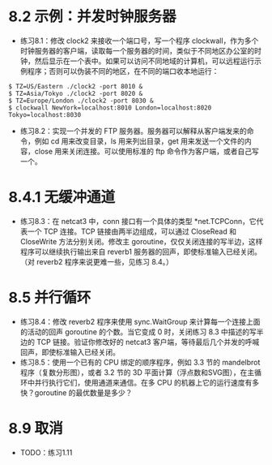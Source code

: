 # 8.2 示例：并发时钟服务器
+ 练习8.1：修改 clock2 来接收一个端口号，写一个程序 clockwall，作为多个时钟服务器的客户端，读取每一个服务器的时间，类似于不同地区办公室的时钟，然后显示在一个表中。如果可以访问不同地域的计算机，可以远程运行示例程序；否则可以伪装不同的地区，在不同的端口收本地运行：
```
$ TZ=US/Eastern ./clock2 -port 8010 &
$ TZ=Asia/Tokyo ./clock2 -port 8020 &
$ TZ=Europe/London ./clock2 -port 8030 &
$ clockwall NewYork=localhost:8010 London=localhost:8020 Tokyo=localhost:8030
```
+ 练习8.2：实现一个并发的 FTP 服务器。服务器可以解释从客户端发来的命令，例如 cd 用来改变目录，ls 用来列出目录，get 用来发送一个文件的内容，close 用来关闭连接。可以使用标准的 ftp 命令作为客户端，或者自己写一个。

# 8.4.1 无缓冲通道
+ 练习8.3：在 netcat3 中，conn 接口有一个具体的类型 \*net\.TCPConn，它代表一个 TCP 连接。TCP 链接由两半边组成，可以通过 CloseRead 和 CloseWrite 方法分别关闭。修改主 goroutine，仅仅关闭连接的写半边，这样程序可以继续执行输出来自 reverb1 服务器的回声，即使标准输入已经关闭。（对 reverb2 程序来说更难一些，见练习 8.4。）

# 8.5 并行循环
+ 练习8.4：修改 reverb2 程序来使用 sync.WaitGroup  来计算每一个连接上面的活动的回声 goroutine 的个数。当它变成 0 时，关闭练习 8.3 中描述的写半边的 TCP 链接。验证你修改好的 netcat3 客户端，等待最后几个并发的呼喊回声，即使标准输入已经关闭。
+ 练习8.5：使用一个已有的 CPU 绑定的顺序程序，例如 3.3 节的 mandelbrot 程序（复数分形图），或者 3.2 节的 3D 平面计算（浮点数和SVG图），在主循环中并行执行它们，使用通道来通信。在多 CPU 的机器上它的运行速度有多快？goroutine 的最优数量是多少？

# 8.9 取消
+ TODO：练习1.11